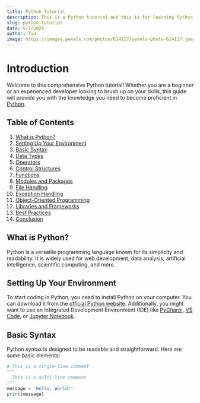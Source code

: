 ```yaml
---
title: Python Tutorial
description: This is a Python tutorial and this is for learning Python.
slug: python-tutorial
date: 5/1/2025
author: Tia
image: https://images.pexels.com/photos/614117/pexels-photo-614117.jpeg?auto=compress&cs=tinysrgb&w=600
---
```


# Introduction

Welcome to this comprehensive Python tutorial! Whether you are a beginner or an experienced developer looking to brush up on your skills, this guide will provide you with the knowledge you need to become proficient in [Python](https://www.python.org/).

## Table of Contents

1. [What is Python?](#what-is-python)
2. [Setting Up Your Environment](#setting-up-your-environment)
3. [Basic Syntax](#basic-syntax)
4. [Data Types](#data-types)
5. [Operators](#operators)
6. [Control Structures](#control-structures)
7. [Functions](#functions)
8. [Modules and Packages](#modules-and-packages)
9. [File Handling](#file-handling)
10. [Exception Handling](#exception-handling)
11. [Object-Oriented Programming](#object-oriented-programming)
12. [Libraries and Frameworks](#libraries-and-frameworks)
13. [Best Practices](#best-practices)
14. [Conclusion](#conclusion)

## What is Python?

Python is a versatile programming language known for its simplicity and readability. It is widely used for web development, data analysis, artificial intelligence, scientific computing, and more.

## Setting Up Your Environment

To start coding in Python, you need to install Python on your computer. You can download it from the [official Python website](https://www.python.org/downloads/). Additionally, you might want to use an Integrated Development Environment (IDE) like [PyCharm](https://www.jetbrains.com/pycharm/), [VS Code](https://code.visualstudio.com/), or [Jupyter Notebook](https://jupyter.org/).

## Basic Syntax

Python syntax is designed to be readable and straightforward. Here are some basic elements:

```python
# This is a single-line comment
"""
  This is a multi-line comment
"""
message = 'Hello, World!'
print(message)